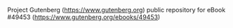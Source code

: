 Project Gutenberg (https://www.gutenberg.org) public repository for eBook #49453 (https://www.gutenberg.org/ebooks/49453)
